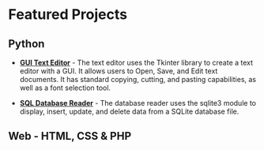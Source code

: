# Featured Projects
## Python
* **[GUI Text Editor](GUI_Text_Editor)** - The text editor uses the Tkinter library to create a text editor with a GUI. It allows users to Open, Save, and Edit text documents. It has standard copying, cutting, and pasting capabilities, as well as a font selection tool.

* **[SQL Database Reader](SQL_Database_Reader)** - The database reader uses the sqlite3 module to display, insert, update, and delete data from a SQLite database file.

## Web - HTML, CSS & PHP
